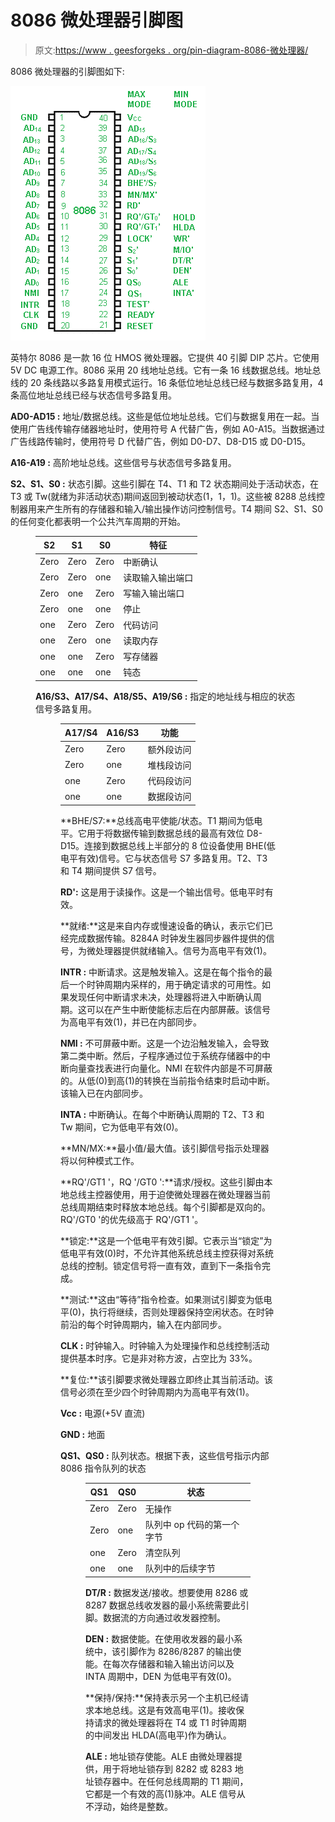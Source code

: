 # 8086 微处理器引脚图

> 原文:[https://www . geesforgeks . org/pin-diagram-8086-微处理器/](https://www.geeksforgeeks.org/pin-diagram-8086-microprocessor/)

8086 微处理器的引脚图如下:

![](img/ef95ca8825323fd24980650934761053.png)

英特尔 8086 是一款 16 位 HMOS 微处理器。它提供 40 引脚 DIP 芯片。它使用 5V DC 电源工作。8086 采用 20 线地址总线。它有一条 16 线数据总线。地址总线的 20 条线路以多路复用模式运行。16 条低位地址总线已经与数据多路复用，4 条高位地址总线已经与状态信号多路复用。

**AD0-AD15 :** 地址/数据总线。这些是低位地址总线。它们与数据复用在一起。当使用广告线传输存储器地址时，使用符号 A 代替广告，例如 A0-A15。当数据通过广告线路传输时，使用符号 D 代替广告，例如 D0-D7、D8-D15 或 D0-D15。

**A16-A19 :** 高阶地址总线。这些信号与状态信号多路复用。

**S2、S1、S0 :** 状态引脚。这些引脚在 T4、T1 和 T2 状态期间处于活动状态，在 T3 或 Tw(就绪为非活动状态)期间返回到被动状态(1，1，1)。这些被 8288 总线控制器用来产生所有的存储器和输入/输出操作访问控制信号。T4 期间 S2、S1、S0 的任何变化都表明一个公共汽车周期的开始。

<figure class="table">

| S2 | S1 | S0 | 特征 |
| --- | --- | --- | --- |
| Zero | Zero | Zero | 中断确认 |
| Zero | Zero | one | 读取输入输出端口 |
| Zero | one | Zero | 写输入输出端口 |
| Zero | one | one | 停止 |
| one | Zero | Zero | 代码访问 |
| one | Zero | one | 读取内存 |
| one | one | Zero | 写存储器 |
| one | one | one | 钝态 |

**A16/S3、A17/S4、A18/S5、A19/S6 :** 指定的地址线与相应的状态信号多路复用。

<figure class="table">

| A17/S4 | A16/S3 | 功能 |
| --- | --- | --- |
| Zero | Zero | 额外段访问 |
| Zero | one | 堆栈段访问 |
| one | Zero | 代码段访问 |
| one | one | 数据段访问 |

**BHE/S7:**总线高电平使能/状态。T1 期间为低电平。它用于将数据传输到数据总线的最高有效位 D8-D15。连接到数据总线上半部分的 8 位设备使用 BHE(低电平有效)信号。它与状态信号 S7 多路复用。T2、T3 和 T4 期间提供 S7 信号。

**RD':** 这是用于读操作。这是一个输出信号。低电平时有效。

**就绪:**这是来自内存或慢速设备的确认，表示它们已经完成数据传输。8284A 时钟发生器同步器件提供的信号，为微处理器提供就绪输入。信号为高电平有效(1)。

**INTR :** 中断请求。这是触发输入。这是在每个指令的最后一个时钟周期内采样的，用于确定请求的可用性。如果发现任何中断请求未决，处理器将进入中断确认周期。这可以在产生中断使能标志后在内部屏蔽。该信号为高电平有效(1)，并已在内部同步。

**NMI :** 不可屏蔽中断。这是一个边沿触发输入，会导致第二类中断。然后，子程序通过位于系统存储器中的中断向量查找表进行向量化。NMI 在软件内部是不可屏蔽的。从低(0)到高(1)的转换在当前指令结束时启动中断。该输入已在内部同步。

**INTA :** 中断确认。在每个中断确认周期的 T2、T3 和 Tw 期间，它为低电平有效(0)。

**MN/MX:**最小值/最大值。该引脚信号指示处理器将以何种模式工作。

**RQ'/GT1 '，RQ '/GT0 ':**请求/授权。这些引脚由本地总线主控器使用，用于迫使微处理器在微处理器当前总线周期结束时释放本地总线。每个引脚都是双向的。RQ'/GT0 '的优先级高于 RQ'/GT1 '。

**锁定:**这是一个低电平有效引脚。它表示当“锁定”为低电平有效(0)时，不允许其他系统总线主控获得对系统总线的控制。锁定信号将一直有效，直到下一条指令完成。

**测试:**这由“等待”指令检查。如果测试引脚变为低电平(0)，执行将继续，否则处理器保持空闲状态。在时钟前沿的每个时钟周期内，输入在内部同步。

**CLK :** 时钟输入。时钟输入为处理操作和总线控制活动提供基本时序。它是非对称方波，占空比为 33%。

**复位:**该引脚要求微处理器立即终止其当前活动。该信号必须在至少四个时钟周期内为高电平有效(1)。

**Vcc :** 电源(+5V 直流)

**GND :** 地面

**QS1、QS0 :** 队列状态。根据下表，这些信号指示内部 8086 指令队列的状态

<figure class="table">

| QS1 | QS0 | 状态 |
| --- | --- | --- |
| Zero | Zero | 无操作 |
| Zero | one | 队列中 op 代码的第一个字节 |
| one | Zero | 清空队列 |
| one | one | 队列中的后续字节 |

**DT/R :** 数据发送/接收。想要使用 8286 或 8287 数据总线收发器的最小系统需要此引脚。数据流的方向通过收发器控制。

**DEN :** 数据使能。在使用收发器的最小系统中，该引脚作为 8286/8287 的输出使能。在每次存储器和输入输出访问以及 INTA 周期中，DEN 为低电平有效(0)。

**保持/保持:**保持表示另一个主机已经请求本地总线。这是有效高电平(1)。接收保持请求的微处理器将在 T4 或 T1 时钟周期的中间发出 HLDA(高电平)作为确认。

**ALE :** 地址锁存使能。ALE 由微处理器提供，用于将地址锁存到 8282 或 8283 地址锁存器中。在任何总线周期的 T1 期间，它都是一个有效的高(1)脉冲。ALE 信号从不浮动，始终是整数。

</figure>

</figure>

</figure>